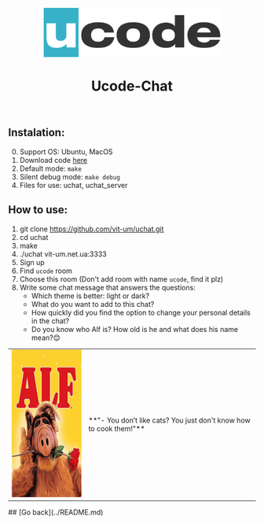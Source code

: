 <p align="center">
    <a href="https://ucode.world/en/" target="_blank">
        <img src="ucode_logo_minimal.png?raw=true" height="100px">
    </a>
    <h1 align="center">Ucode-Chat</h1>
    <br>
</p>

## Instalation:
0. Support OS: Ubuntu, MacOS
1. Download code [here](.)
2. Default mode: `make`
3. Silent debug mode: `make debug` 
4. Files for use: uchat, uchat_server

## How to use:
1. git clone https://github.com/vit-um/uchat.git
2. cd uchat
3. make
4. ./uchat vit-um.net.ua:3333
5. Sign up
6. Find `ucode` room
7. Choose this room (Don't add room with name `ucode`, find it plz)
8. Write some chat message that answers the questions:
	+ Which theme is better: light or dark?
	+ What do you want to add to this chat?
	+ How quickly did you find the option to change your personal details in the chat?
	+ Do you know who Alf is? How old is he and what does his name mean?😊

<table> 
	<tr>
		<td>
<a href="https://sitcom.fandom.com/ru/wiki/Alf" target="_blank"><img src="Alf.jpg" height="300px"></a>
		</td>
		<td>
**"- You don’t like cats? You just don't know how to cook them!"**			
 		</td>
	</tr>
</table>
## [Go back](../README.md)
